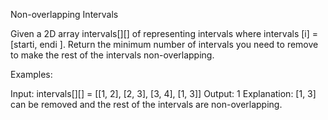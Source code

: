 Non-overlapping Intervals

Given a 2D array intervals[][] of representing intervals where intervals [i] = [starti, endi ]. Return the minimum number of intervals you need to remove to make the rest of the intervals non-overlapping.

Examples:

Input: intervals[][] = [[1, 2], [2, 3], [3, 4], [1, 3]]
Output: 1
Explanation: [1, 3] can be removed and the rest of the intervals are non-overlapping.